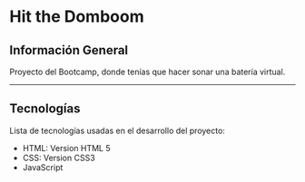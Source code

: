 # Hit the Domboom

## Información General

Proyecto del Bootcamp, donde tenías que hacer sonar una batería virtual.
***
## Tecnologías
Lista de tecnologías usadas en el desarrollo del proyecto:
* HTML: Version HTML 5
* CSS: Version CSS3
* JavaScript
